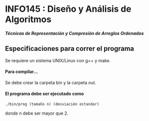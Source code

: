 # INFO145 : Diseño y Análisis de Algoritmos

<h5> Técnicas de Representación y Compresión de Arreglos Ordenados </h5>

<h2> Especificaciones para correr el programa </h2>

Se requiere un sistema UNIX/Linux con g++ y make.

<h4> Para compilar... </h4>

Se debe crear la carpeta bin y la carpeta out.

<h4> El programa debe ser ejecutado como </h4>

```
./bin/prog (tamaño n) (desviación estandar)
```

donde n debe ser mayor que 2.